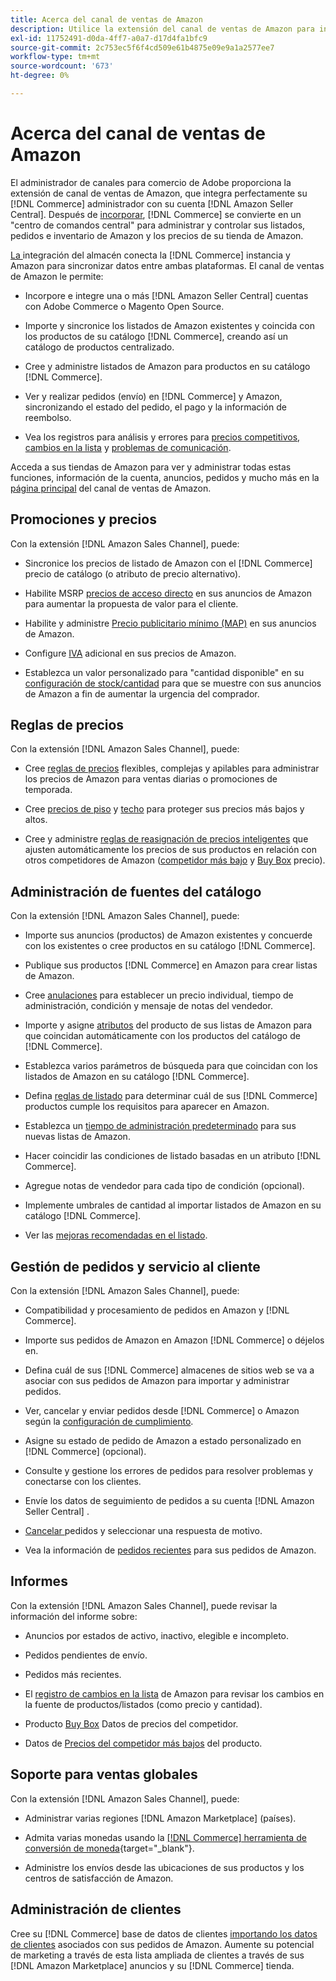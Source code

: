```yaml
---
title: Acerca del canal de ventas de Amazon
description: Utilice la extensión del canal de ventas de Amazon para integrar perfectamente Adobe Commerce o Magento Open Source con su cuenta de Amazon Seller Central.
exl-id: 11752491-d0da-4ff7-a0a7-d17d4fa1bfc9
source-git-commit: 2c753ec5f6f4cd509e61b4875e09e9a1a2577ee7
workflow-type: tm+mt
source-wordcount: '673'
ht-degree: 0%

---
```


# Acerca del canal de ventas de Amazon

El administrador de canales para comercio de Adobe proporciona la extensión de canal de ventas de Amazon, que integra perfectamente su [!DNL Commerce] administrador con su cuenta [!DNL Amazon Seller Central]. Después de [incorporar](./amazon-onboarding-home.md), [!DNL Commerce] se convierte en un &quot;centro de comandos central&quot; para administrar y controlar sus listados, pedidos e inventario de Amazon y los precios de su tienda de Amazon.

[La ](./store-integration.md) integración del almacén conecta la  [!DNL Commerce] instancia y Amazon para sincronizar datos entre ambas plataformas. El canal de ventas de Amazon le permite:

- [](./amazon-onboarding-home.md) Incorpore e integre una o más  [!DNL Amazon Seller Central] cuentas con Adobe Commerce o Magento Open Source.

- Importe y sincronice los listados de Amazon existentes y coincida con los productos de su catálogo [!DNL Commerce], creando así un catálogo de productos centralizado.

- Cree y administre listados de Amazon para productos en su catálogo [!DNL Commerce].

- Ver y realizar pedidos (envío) en [!DNL Commerce] y Amazon, sincronizando el estado del pedido, el pago y la información de reembolso.

- Vea los registros para análisis y errores para [precios competitivos](./competitive-price-analysis.md), [cambios en la lista](./listing-changes-log.md) y [problemas de comunicación](./communication-errors-log.md).

Acceda a sus tiendas de Amazon para ver y administrar todas estas funciones, información de la cuenta, anuncios, pedidos y mucho más en la [página principal](./amazon-sales-channel-home.md) del canal de ventas de Amazon.

## Promociones y precios

Con la extensión [!DNL Amazon Sales Channel], puede:

- Sincronice los precios de listado de Amazon con el [!DNL Commerce] precio de catálogo (o atributo de precio alternativo).

- Habilite MSRP [precios de acceso directo](./listing-price.md#configure-listing-price-settings) en sus anuncios de Amazon para aumentar la propuesta de valor para el cliente.

- Habilite y administre [Precio publicitario mínimo (MAP)](./listing-price.md#configure-listing-price-settings) en sus anuncios de Amazon.

- Configure [IVA](./listing-price.md#configure-listing-price-settings) adicional en sus precios de Amazon.

- Establezca un valor personalizado para &quot;cantidad disponible&quot; en su [configuración de stock/cantidad](./stock-quantity.md#configure-stock--quantity-settings) para que se muestre con sus anuncios de Amazon a fin de aumentar la urgencia del comprador.

## Reglas de precios

Con la extensión [!DNL Amazon Sales Channel], puede:

- Cree [reglas de precios](./pricing-products.md) flexibles, complejas y apilables para administrar los precios de Amazon para ventas diarias o promociones de temporada.

- Cree [precios de piso](./floor-price.md) y [techo](./optional-ceiling-price.md) para proteger sus precios más bajos y altos.

- Cree y administre [reglas de reasignación de precios inteligentes](./intelligent-repricing-rules.md) que ajusten automáticamente los precios de sus productos en relación con otros competidores de Amazon ([competidor más bajo](./lowest-competitor-pricing.md) y [Buy Box](./buy-box-competitor-pricing.md) precio).

## Administración de fuentes del catálogo

Con la extensión [!DNL Amazon Sales Channel], puede:

- Importe sus anuncios (productos) de Amazon existentes y concuerde con los existentes o cree productos en su catálogo [!DNL Commerce].

- Publique sus productos [!DNL Commerce] en Amazon para crear listas de Amazon.

- Cree [anulaciones](./creating-editing-overrides.md) para establecer un precio individual, tiempo de administración, condición y mensaje de notas del vendedor.

- Importe y asigne [atributos](./attributes-view.md) del producto de sus listas de Amazon para que coincidan automáticamente con los productos del catálogo de [!DNL Commerce].

- Establezca varios parámetros de búsqueda para que coincidan con los listados de Amazon en su catálogo [!DNL Commerce].

- Defina [reglas de listado](./listing-rules.md) para determinar cuál de sus [!DNL Commerce] productos cumple los requisitos para aparecer en Amazon.

- Establezca un [tiempo de administración predeterminado](./product-listing-actions.md) para sus nuevas listas de Amazon.

- Hacer coincidir las condiciones de listado basadas en un atributo [!DNL Commerce].

- Agregue notas de vendedor para cada tipo de condición (opcional).

- Implemente umbrales de cantidad al importar listados de Amazon en su catálogo [!DNL Commerce].

- Ver las [mejoras recomendadas en el listado](./listing-improvements.md).

## Gestión de pedidos y servicio al cliente

Con la extensión [!DNL Amazon Sales Channel], puede:

- Compatibilidad y procesamiento de pedidos en Amazon y [!DNL Commerce].

- [](./order-settings.md#configure-order-settings) Importe sus pedidos de Amazon en Amazon  [!DNL Commerce] o déjelos en.

- Defina cuál de sus [!DNL Commerce] almacenes de sitios web se va a asociar con sus pedidos de Amazon para importar y administrar pedidos.

- Ver, cancelar y enviar pedidos desde [!DNL Commerce] o Amazon según la [configuración de cumplimiento](./fulfilled-by.md).

- Asigne su estado de pedido de Amazon a estado personalizado en [!DNL Commerce] (opcional).

- Consulte y gestione los errores de pedidos para resolver problemas y conectarse con los clientes.

- Envíe los datos de seguimiento de pedidos a su cuenta [!DNL Amazon Seller Central] .

- [Cancelar ](./cancel-unshipped-order.md) pedidos y seleccionar una respuesta de motivo.

- Vea la información de [pedidos recientes](./amazon-store-dashboard.md) para sus pedidos de Amazon.

## Informes

Con la extensión [!DNL Amazon Sales Channel], puede revisar la información del informe sobre:

- Anuncios por estados de activo, inactivo, elegible e incompleto.

- Pedidos pendientes de envío.

- Pedidos más recientes.

- El [registro de cambios en la lista](./listing-changes-log.md) de Amazon para revisar los cambios en la fuente de productos/listados (como precio y cantidad).

- Producto [Buy Box](./buy-box-competitor-pricing.md) Datos de precios del competidor.

- Datos de [Precios del competidor más bajos](./lowest-competitor-pricing.md) del producto.

## Soporte para ventas globales

Con la extensión [!DNL Amazon Sales Channel], puede:

- Administrar varias regiones [!DNL Amazon Marketplace] (países).

- Admita varias monedas usando la [[!DNL Commerce] herramienta de conversión de moneda](https://docs.magento.com/user-guide/stores/currency-configuration.html){target=&quot;_blank&quot;}.

- Administre los envíos desde las ubicaciones de sus productos y los centros de satisfacción de Amazon.

## Administración de clientes

Cree su [!DNL Commerce] base de datos de clientes [importando los datos de clientes](./order-settings.md#configure-order-settings) asociados con sus pedidos de Amazon. Aumente su potencial de marketing a través de esta lista ampliada de clientes a través de sus [!DNL Amazon Marketplace] anuncios y su [!DNL Commerce] tienda.
